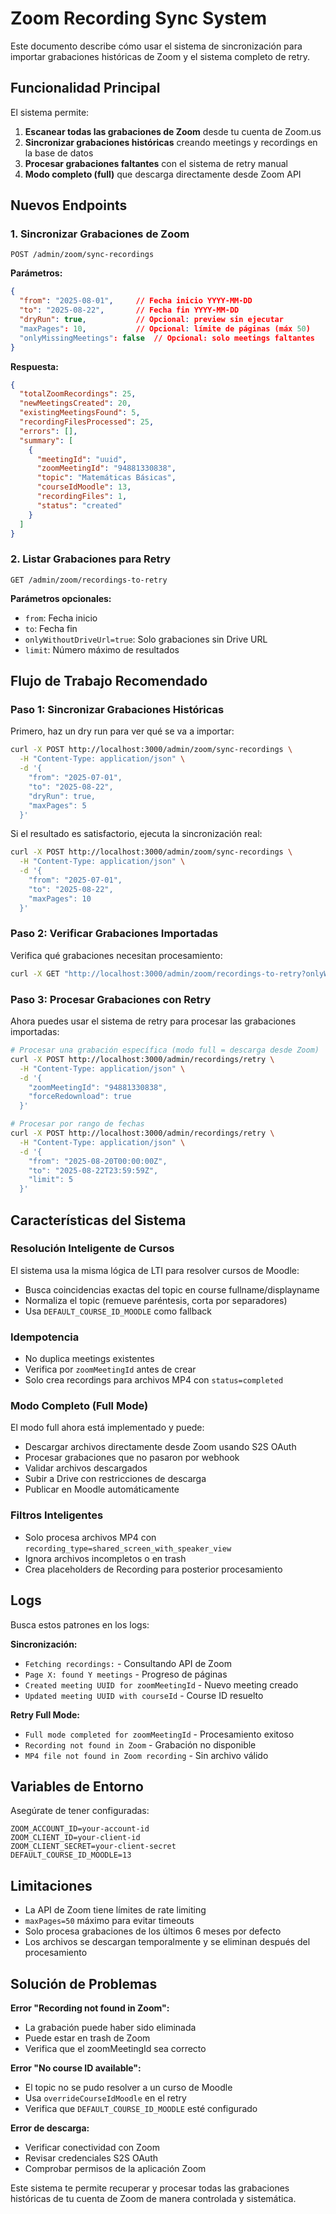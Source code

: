 # Zoom Recording Sync System

Este documento describe cómo usar el sistema de sincronización para importar grabaciones históricas de Zoom y el sistema completo de retry.

## Funcionalidad Principal

El sistema permite:
1. **Escanear todas las grabaciones de Zoom** desde tu cuenta de Zoom.us
2. **Sincronizar grabaciones históricas** creando meetings y recordings en la base de datos
3. **Procesar grabaciones faltantes** con el sistema de retry manual
4. **Modo completo (full)** que descarga directamente desde Zoom API

## Nuevos Endpoints

### 1. Sincronizar Grabaciones de Zoom

```
POST /admin/zoom/sync-recordings
```

**Parámetros:**
```json
{
  "from": "2025-08-01",     // Fecha inicio YYYY-MM-DD
  "to": "2025-08-22",       // Fecha fin YYYY-MM-DD
  "dryRun": true,           // Opcional: preview sin ejecutar
  "maxPages": 10,           // Opcional: límite de páginas (máx 50)
  "onlyMissingMeetings": false  // Opcional: solo meetings faltantes
}
```

**Respuesta:**
```json
{
  "totalZoomRecordings": 25,
  "newMeetingsCreated": 20,
  "existingMeetingsFound": 5,
  "recordingFilesProcessed": 25,
  "errors": [],
  "summary": [
    {
      "meetingId": "uuid",
      "zoomMeetingId": "94881330838",
      "topic": "Matemáticas Básicas",
      "courseIdMoodle": 13,
      "recordingFiles": 1,
      "status": "created"
    }
  ]
}
```

### 2. Listar Grabaciones para Retry

```
GET /admin/zoom/recordings-to-retry
```

**Parámetros opcionales:**
- `from`: Fecha inicio
- `to`: Fecha fin  
- `onlyWithoutDriveUrl=true`: Solo grabaciones sin Drive URL
- `limit`: Número máximo de resultados

## Flujo de Trabajo Recomendado

### Paso 1: Sincronizar Grabaciones Históricas

Primero, haz un dry run para ver qué se va a importar:

```bash
curl -X POST http://localhost:3000/admin/zoom/sync-recordings \
  -H "Content-Type: application/json" \
  -d '{
    "from": "2025-07-01",
    "to": "2025-08-22",
    "dryRun": true,
    "maxPages": 5
  }'
```

Si el resultado es satisfactorio, ejecuta la sincronización real:

```bash
curl -X POST http://localhost:3000/admin/zoom/sync-recordings \
  -H "Content-Type: application/json" \
  -d '{
    "from": "2025-07-01", 
    "to": "2025-08-22",
    "maxPages": 10
  }'
```

### Paso 2: Verificar Grabaciones Importadas

Verifica qué grabaciones necesitan procesamiento:

```bash
curl -X GET "http://localhost:3000/admin/zoom/recordings-to-retry?onlyWithoutDriveUrl=true&limit=10"
```

### Paso 3: Procesar Grabaciones con Retry

Ahora puedes usar el sistema de retry para procesar las grabaciones importadas:

```bash
# Procesar una grabación específica (modo full = descarga desde Zoom)
curl -X POST http://localhost:3000/admin/recordings/retry \
  -H "Content-Type: application/json" \
  -d '{
    "zoomMeetingId": "94881330838",
    "forceRedownload": true
  }'

# Procesar por rango de fechas
curl -X POST http://localhost:3000/admin/recordings/retry \
  -H "Content-Type: application/json" \
  -d '{
    "from": "2025-08-20T00:00:00Z",
    "to": "2025-08-22T23:59:59Z",
    "limit": 5
  }'
```

## Características del Sistema

### Resolución Inteligente de Cursos

El sistema usa la misma lógica de LTI para resolver cursos de Moodle:
- Busca coincidencias exactas del topic en course fullname/displayname
- Normaliza el topic (remueve paréntesis, corta por separadores)
- Usa `DEFAULT_COURSE_ID_MOODLE` como fallback

### Idempotencia

- No duplica meetings existentes
- Verifica por `zoomMeetingId` antes de crear
- Solo crea recordings para archivos MP4 con `status=completed`

### Modo Completo (Full Mode)

El modo full ahora está implementado y puede:
- Descargar archivos directamente desde Zoom usando S2S OAuth
- Procesar grabaciones que no pasaron por webhook
- Validar archivos descargados
- Subir a Drive con restricciones de descarga
- Publicar en Moodle automáticamente

### Filtros Inteligentes

- Solo procesa archivos MP4 con `recording_type=shared_screen_with_speaker_view`
- Ignora archivos incompletos o en trash
- Crea placeholders de Recording para posterior procesamiento

## Logs

Busca estos patrones en los logs:

**Sincronización:**
- `Fetching recordings:` - Consultando API de Zoom
- `Page X: found Y meetings` - Progreso de páginas
- `Created meeting UUID for zoomMeetingId` - Nuevo meeting creado
- `Updated meeting UUID with courseId` - Course ID resuelto

**Retry Full Mode:**
- `Full mode completed for zoomMeetingId` - Procesamiento exitoso
- `Recording not found in Zoom` - Grabación no disponible
- `MP4 file not found in Zoom recording` - Sin archivo válido

## Variables de Entorno

Asegúrate de tener configuradas:
```env
ZOOM_ACCOUNT_ID=your-account-id
ZOOM_CLIENT_ID=your-client-id  
ZOOM_CLIENT_SECRET=your-client-secret
DEFAULT_COURSE_ID_MOODLE=13
```

## Limitaciones

- La API de Zoom tiene límites de rate limiting
- `maxPages=50` máximo para evitar timeouts
- Solo procesa grabaciones de los últimos 6 meses por defecto
- Los archivos se descargan temporalmente y se eliminan después del procesamiento

## Solución de Problemas

**Error "Recording not found in Zoom":**
- La grabación puede haber sido eliminada
- Puede estar en trash de Zoom
- Verifica que el zoomMeetingId sea correcto

**Error "No course ID available":**
- El topic no se pudo resolver a un curso de Moodle
- Usa `overrideCourseIdMoodle` en el retry
- Verifica que `DEFAULT_COURSE_ID_MOODLE` esté configurado

**Error de descarga:**
- Verificar conectividad con Zoom
- Revisar credenciales S2S OAuth
- Comprobar permisos de la aplicación Zoom

Este sistema te permite recuperar y procesar todas las grabaciones históricas de tu cuenta de Zoom de manera controlada y sistemática.
